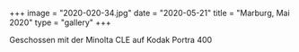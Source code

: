 +++
image = "2020-020-34.jpg"
date = "2020-05-21"
title = "Marburg, Mai 2020"
type = "gallery"
+++

Geschossen mit der Minolta CLE auf Kodak Portra 400
